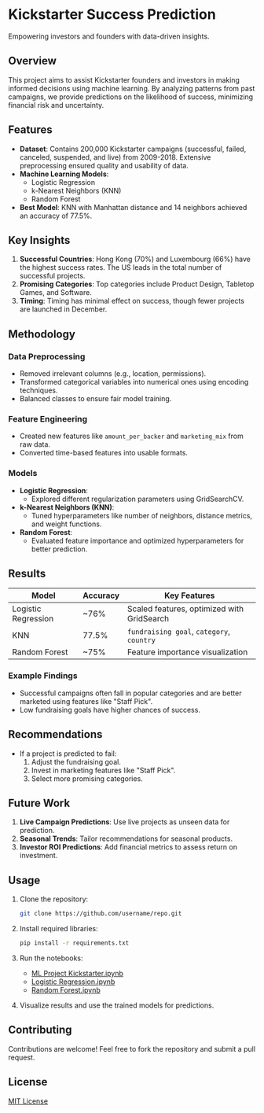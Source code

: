 # Kickstarter Success Prediction

Empowering investors and founders with data-driven insights.

## Overview
This project aims to assist Kickstarter founders and investors in making informed decisions using machine learning. By analyzing patterns from past campaigns, we provide predictions on the likelihood of success, minimizing financial risk and uncertainty.

## Features
- **Dataset**: Contains 200,000 Kickstarter campaigns (successful, failed, canceled, suspended, and live) from 2009-2018. Extensive preprocessing ensured quality and usability of data.
- **Machine Learning Models**:
  - Logistic Regression
  - k-Nearest Neighbors (KNN)
  - Random Forest
- **Best Model**: KNN with Manhattan distance and 14 neighbors achieved an accuracy of 77.5%.

## Key Insights
1. **Successful Countries**: Hong Kong (70%) and Luxembourg (66%) have the highest success rates. The US leads in the total number of successful projects.
2. **Promising Categories**: Top categories include Product Design, Tabletop Games, and Software.
3. **Timing**: Timing has minimal effect on success, though fewer projects are launched in December.

## Methodology
### Data Preprocessing
- Removed irrelevant columns (e.g., location, permissions).
- Transformed categorical variables into numerical ones using encoding techniques.
- Balanced classes to ensure fair model training.

### Feature Engineering
- Created new features like `amount_per_backer` and `marketing_mix` from raw data.
- Converted time-based features into usable formats.

### Models
- **Logistic Regression**:
  - Explored different regularization parameters using GridSearchCV.
- **k-Nearest Neighbors (KNN)**:
  - Tuned hyperparameters like number of neighbors, distance metrics, and weight functions.
- **Random Forest**:
  - Evaluated feature importance and optimized hyperparameters for better prediction.

## Results
| Model            | Accuracy | Key Features                        |
|-------------------|----------|-------------------------------------|
| Logistic Regression | ~76%     | Scaled features, optimized with GridSearch |
| KNN               | 77.5%    | `fundraising goal`, `category`, `country` |
| Random Forest     | ~75%     | Feature importance visualization |

### Example Findings
- Successful campaigns often fall in popular categories and are better marketed using features like "Staff Pick".
- Low fundraising goals have higher chances of success.

## Recommendations
- If a project is predicted to fail:
  1. Adjust the fundraising goal.
  2. Invest in marketing features like "Staff Pick".
  3. Select more promising categories.

## Future Work
1. **Live Campaign Predictions**: Use live projects as unseen data for prediction.
2. **Seasonal Trends**: Tailor recommendations for seasonal products.
3. **Investor ROI Predictions**: Add financial metrics to assess return on investment.

## Usage
1. Clone the repository:
   ```bash
   git clone https://github.com/username/repo.git
   ```
2. Install required libraries:
   ```bash
   pip install -r requirements.txt
   ```
3. Run the notebooks:
   - [ML Project Kickstarter.ipynb](./ML-project-Kickstarter.ipynb)
   - [Logistic Regression.ipynb](./ML_Project_LR.ipynb)
   - [Random Forest.ipynb](./random_forest.ipynb)

4. Visualize results and use the trained models for predictions.

## Contributing
Contributions are welcome! Feel free to fork the repository and submit a pull request.

## License
[MIT License](LICENSE)

